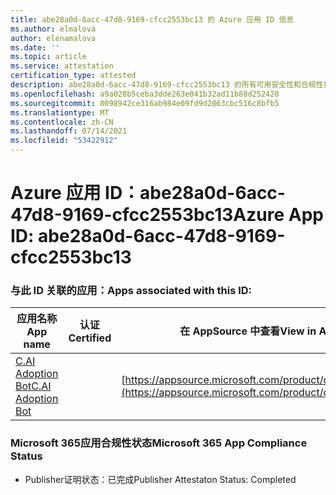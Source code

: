 ```yaml
---
title: abe28a0d-6acc-47d8-9169-cfcc2553bc13 的 Azure 应用 ID 信息
ms.author: elmalova
author: elenamalova
ms.date: ''
ms.topic: article
ms.service: attestation
certification_type: attested
description: abe28a0d-6acc-47d8-9169-cfcc2553bc13 的所有可用安全性和合规性信息。
ms.openlocfilehash: a9a028b5ceba3dde263e041b32ad11b88d252428
ms.sourcegitcommit: 0098942ce316ab984e09fd9d2063cbc516c8bfb5
ms.translationtype: MT
ms.contentlocale: zh-CN
ms.lasthandoff: 07/14/2021
ms.locfileid: "53422912"
---
```

# <a name="azure-app-id-abe28a0d-6acc-47d8-9169-cfcc2553bc13"></a><span data-ttu-id="45823-103">Azure 应用 ID：abe28a0d-6acc-47d8-9169-cfcc2553bc13</span><span class="sxs-lookup"><span data-stu-id="45823-103">Azure App ID: abe28a0d-6acc-47d8-9169-cfcc2553bc13</span></span>


### <a name="apps-associated-with-this-id"></a><span data-ttu-id="45823-104">与此 ID 关联的应用：</span><span class="sxs-lookup"><span data-stu-id="45823-104">Apps associated with this ID:</span></span>
| <span data-ttu-id="45823-105">**应用名称**</span><span class="sxs-lookup"><span data-stu-id="45823-105">**App name**</span></span> | <span data-ttu-id="45823-106">**认证**</span><span class="sxs-lookup"><span data-stu-id="45823-106">**Certified**</span></span> | <span data-ttu-id="45823-107">**在 AppSource 中查看**</span><span class="sxs-lookup"><span data-stu-id="45823-107">**View in AppSource**</span></span> |
|-|-|-|
| [<span data-ttu-id="45823-108">C.AI Adoption Bot</span><span class="sxs-lookup"><span data-stu-id="45823-108">C.AI Adoption Bot</span></span>](https://docs.microsoft.com/en-us/microsoft-365-app-certification/forward/WA200002633) |  | [https://appsource.microsoft.com/product/office/WA200002633](https://appsource.microsoft.com/product/office/WA200002633) |

### <a name="microsoft-365-app-compliance-status"></a><span data-ttu-id="45823-109">Microsoft 365应用合规性状态</span><span class="sxs-lookup"><span data-stu-id="45823-109">Microsoft 365 App Compliance Status</span></span>
- <span data-ttu-id="45823-110">Publisher证明状态：已完成</span><span class="sxs-lookup"><span data-stu-id="45823-110">Publisher Attestaton Status: Completed</span></span>
